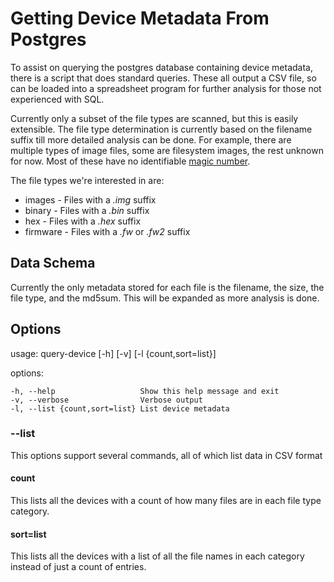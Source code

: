 # Getting Device Metadata From Postgres

To assist on querying the postgres database containing device metadata,
there is a script that does standard queries. These all output a CSV
file, so can be loaded into a spreadsheet program for further
analysis for those not experienced with SQL.

Currently only a subset of the file types are scanned, but this is easily
extensible. The file type determination is currently based on the
filename suffix till more detailed analysis can be done. For example,
there are multiple types of image files, some are filesystem images,
the rest unknown for now. Most of these have no identifiable [magic
number](https://en.wikipedia.org/wiki/List_of_file_signatures).

The file types we're interested in are:

* images - Files with a *.img* suffix
* binary - Files with a *.bin* suffix
* hex - Files with a *.hex* suffix
* firmware - Files with a *.fw* or *.fw2* suffix

## Data Schema

Currently the only metadata stored for each file is the filename, the
size, the file type, and the md5sum. This will be expanded as more
analysis is done.

## Options

usage: query-device [-h] [-v] [-l {count,sort=list}]

options:

	-h, --help                   Show this help message and exit
	-v, --verbose         	     Verbose output
	-l, --list {count,sort=list} List device metadata

### --list

This options support several commands, all of which list data in CSV
format

#### count

This lists all the devices with a count of how many files are in each
file type category.

#### sort=list

This lists all the devices with a list of all the file names in each
category instead of just a count of entries.
